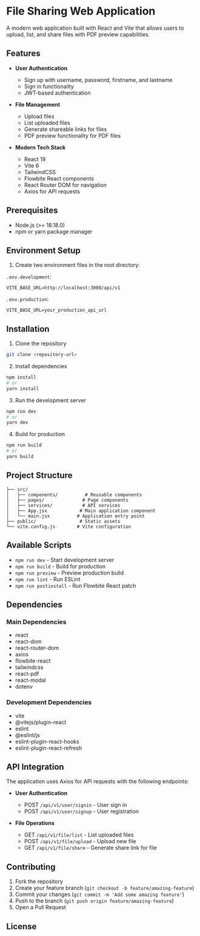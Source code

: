 # File Sharing Web Application

A modern web application built with React and Vite that allows users to upload, list, and share files with PDF preview capabilities.

## Features

- **User Authentication**
  - Sign up with username, password, firstname, and lastname
  - Sign in functionality
  - JWT-based authentication

- **File Management**
  - Upload files
  - List uploaded files
  - Generate shareable links for files
  - PDF preview functionality for PDF files

- **Modern Tech Stack**
  - React 19
  - Vite 6
  - TailwindCSS
  - Flowbite React components
  - React Router DOM for navigation
  - Axios for API requests

## Prerequisites

- Node.js (>= 18.18.0)
- npm or yarn package manager

## Environment Setup

1. Create two environment files in the root directory:

`.env.development`:
```env
VITE_BASE_URL=http://localhost:3000/api/v1
```

`.env.production`:
```env
VITE_BASE_URL=your_production_api_url
```

## Installation

1. Clone the repository
```bash
git clone <repository-url>
```

2. Install dependencies
```bash
npm install
# or
yarn install
```

3. Run the development server
```bash
npm run dev
# or
yarn dev
```

4. Build for production
```bash
npm run build
# or
yarn build
```

## Project Structure

```
├── src/
│   ├── components/          # Reusable components
│   ├── pages/              # Page components
│   ├── services/           # API services
│   ├── App.jsx            # Main application component
│   └── main.jsx          # Application entry point
├── public/                # Static assets
└── vite.config.js        # Vite configuration
```

## Available Scripts

- `npm run dev` - Start development server
- `npm run build` - Build for production
- `npm run preview` - Preview production build
- `npm run lint` - Run ESLint
- `npm run postinstall` - Run Flowbite React patch

## Dependencies

### Main Dependencies
- react
- react-dom
- react-router-dom
- axios
- flowbite-react
- tailwindcss
- react-pdf
- react-modal
- dotenv

### Development Dependencies
- vite
- @vitejs/plugin-react
- eslint
- @eslint/js
- eslint-plugin-react-hooks
- eslint-plugin-react-refresh

## API Integration

The application uses Axios for API requests with the following endpoints:

- **User Authentication**
  - POST `/api/v1/user/signin` - User sign in
  - POST `/api/v1/user/signup` - User registration

- **File Operations**
  - GET `/api/v1/file/list` - List uploaded files
  - POST `/api/v1/file/upload` - Upload new file
  - GET `/api/v1/file/share` - Generate share link for file

## Contributing

1. Fork the repository
2. Create your feature branch (`git checkout -b feature/amazing-feature`)
3. Commit your changes (`git commit -m 'Add some amazing feature'`)
4. Push to the branch (`git push origin feature/amazing-feature`)
5. Open a Pull Request

## License

